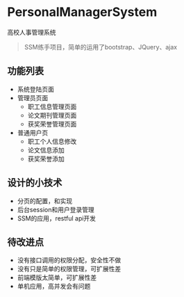 # PersonalManagerSystem
高校人事管理系统
> SSM练手项目，简单的运用了bootstrap、JQuery、ajax
## 功能列表
* 系统登陆页面
* 管理员页面
  * 职工信息管理页面
  * 论文期刊管理页面
  * 获奖荣誉管理页面
* 普通用户页
  * 职工个人信息修改
  * 论文信息添加
  * 获奖荣誉添加
## 设计的小技术
* 分页的配置，和实现
* 后台session和用户登录管理
* SSM的应用，restful api开发

## 待改进点
* 没有接口调用的权限分配，安全性不做
* 没有只是简单的权限管理，可扩展性差
* 前端模版太简单，可扩展性差
* 单机应用，高并发会有问题

